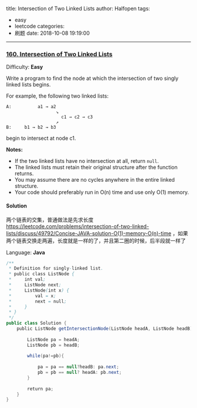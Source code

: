 title: Intersection of Two Linked Lists
author: Halfopen
tags:
  - easy
  - leetcode
categories:
  - 刷题
date: 2018-10-08 19:19:00
---
### [160\. Intersection of Two Linked Lists](https://leetcode.com/problems/intersection-of-two-linked-lists/description/)

Difficulty: **Easy**



Write a program to find the node at which the intersection of two singly linked lists begins.

For example, the following two linked lists:

```
A:          a1 → a2
                   ↘
                     c1 → c2 → c3
                   ↗            
B:     b1 → b2 → b3
```

begin to intersect at node c1.

**Notes:**

*   If the two linked lists have no intersection at all, return `null`.
*   The linked lists must retain their original structure after the function returns.
*   You may assume there are no cycles anywhere in the entire linked structure.
*   Your code should preferably run in O(n) time and use only O(1) memory.



#### Solution

两个链表的交集，普通做法是先求长度 https://leetcode.com/problems/intersection-of-two-linked-lists/discuss/49792/Concise-JAVA-solution-O(1)-memory-O(n)-time ，如果两个链表交换走两遍，长度就是一样的了，并且第二圈的时候，后半段就一样了

Language: **Java**

```java
/**
 * Definition for singly-linked list.
 * public class ListNode {
 *     int val;
 *     ListNode next;
 *     ListNode(int x) {
 *         val = x;
 *         next = null;
 *     }
 * }
 */
public class Solution {
    public ListNode getIntersectionNode(ListNode headA, ListNode headB) {
        
        ListNode pa = headA;
        ListNode pb = headB;
        
        while(pa!=pb){
            
            pa = pa == null?headB: pa.next;
            pb = pb == null? headA: pb.next;
        }
        
        return pa;
    }
}
```